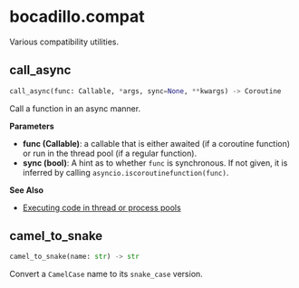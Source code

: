 # bocadillo.compat
Various compatibility utilities.
## call_async
```python
call_async(func: Callable, *args, sync=None, **kwargs) -> Coroutine
```
Call a function in an async manner.

__Parameters__

- __func (Callable)__:
    a callable that is either awaited (if a coroutine function)
    or run in the thread pool (if a regular function).
- __sync (bool)__:
    A hint as to whether `func` is synchronous. If not given, it is
    inferred by calling `asyncio.iscoroutinefunction(func)`.

__See Also__

- [Executing code in thread or process pools](https://docs.python.org/3/library/asyncio-eventloop.html#executing-code-in-thread-or-process-pools)

## camel_to_snake
```python
camel_to_snake(name: str) -> str
```
Convert a `CamelCase` name to its `snake_case` version.
